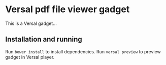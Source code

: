 # Versal pdf file viewer gadget

This is a Versal gadget...




## Installation and running

Run `bower install` to install dependencies.
Run `versal preview` to preview gadget in Versal player.

